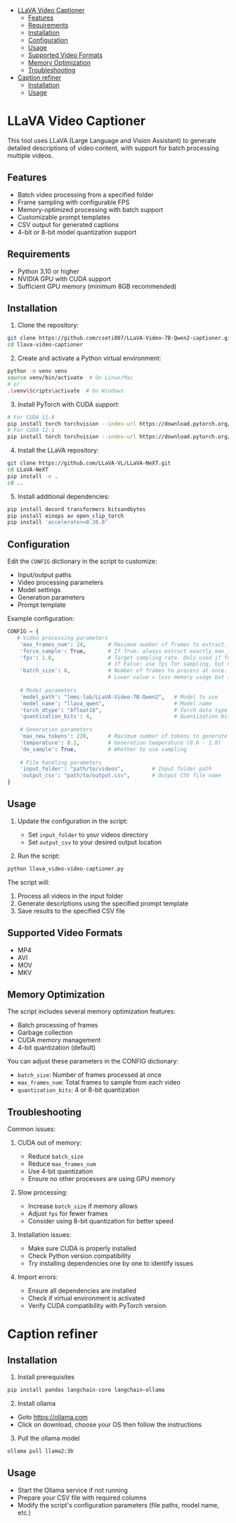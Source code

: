 - [LLaVA Video Captioner](#llava-video-captioner)
  - [Features](#features)
  - [Requirements](#requirements)
  - [Installation](#installation)
  - [Configuration](#configuration)
  - [Usage](#usage)
  - [Supported Video Formats](#supported-video-formats)
  - [Memory Optimization](#memory-optimization)
  - [Troubleshooting](#troubleshooting)
- [Caption refiner](#caption-refiner)
  - [Installation](#installation-1)
  - [Usage](#usage-1)


# LLaVA Video Captioner

This tool uses LLaVA (Large Language and Vision Assistant) to generate detailed descriptions of video content, with support for batch processing multiple videos.

## Features
- Batch video processing from a specified folder
- Frame sampling with configurable FPS
- Memory-optimized processing with batch support
- Customizable prompt templates
- CSV output for generated captions
- 4-bit or 8-bit model quantization support

## Requirements
- Python 3.10 or higher
- NVIDIA GPU with CUDA support
- Sufficient GPU memory (minimum 8GB recommended)

## Installation

1. Clone the repository:
```bash
git clone https://github.com/cseti007/LLaVA-Video-7B-Qwen2-captioner.git
cd llava-video-captioner
```

2. Create and activate a Python virtual environment:
```bash
python -m venv venv
source venv/bin/activate  # On Linux/Mac
# or
.\venv\Scripts\activate  # On Windows
```

3. Install PyTorch with CUDA support:
```bash
# For CUDA 11.8
pip install torch torchvision --index-url https://download.pytorch.org/whl/cu118
# For CUDA 12.1
pip install torch torchvision --index-url https://download.pytorch.org/whl/cu121
```

4. Install the LLaVA repository:
```bash
git clone https://github.com/LLaVA-VL/LLaVA-NeXT.git
cd LLaVA-NeXT
pip install -e .
cd ..
```

5. Install additional dependencies:
```bash
pip install decord transformers bitsandbytes
pip install einops av open_clip_torch
pip install 'accelerate>=0.26.0'
```

## Configuration

Edit the `CONFIG` dictionary in the script to customize:
- Input/output paths
- Video processing parameters
- Model settings
- Generation parameters
- Prompt template

Example configuration:
```python
CONFIG = {
   # Video processing parameters
    'max_frames_num': 24,       # Maximum number of frames to extract. If force_sample is True, exactly this many frames will be used
    'force_sample': True,       # If True: always extract exactly max_frames_num frames evenly distributed across the video
    'fps': 1.0,                 # Target sampling rate. Only used if force_sample is False
                                # If False: use fps for sampling, but never exceed max_frames_num frames
    'batch_size': 8,            # Number of frames to process at once. Higher value = more memory usage but faster processing.
                                # Lower value = less memory usage but slower processing
    
    # Model parameters
    'model_path': "lmms-lab/LLaVA-Video-7B-Qwen2",   # Model to use
    'model_name': "llava_qwen",                      # Model name
    'torch_dtype': "bfloat16",                       # Torch data type
    'quantization_bits': 4,                          # Quantization bits (4 or 8)
    
    # Generation parameters
    'max_new_tokens': 220,      # Maximum number of tokens to generate
    'temperature': 0.2,         # Generation temperature (0.0 - 1.0)
    'do_sample': True,          # Whether to use sampling
    
    # File handling parameters
    'input_folder': "path/to/videos",         # Input folder path
    'output_csv': "path/to/output.csv",       # Output CSV file name
}
```

## Usage

1. Update the configuration in the script:
   - Set `input_folder` to your videos directory
   - Set `output_csv` to your desired output location

2. Run the script:
```bash
python llava_video-video-captioner.py
```

The script will:
1. Process all videos in the input folder
2. Generate descriptions using the specified prompt template
3. Save results to the specified CSV file

## Supported Video Formats
- MP4
- AVI
- MOV
- MKV

## Memory Optimization

The script includes several memory optimization features:
- Batch processing of frames
- Garbage collection
- CUDA memory management
- 4-bit quantization (default)

You can adjust these parameters in the CONFIG dictionary:
- `batch_size`: Number of frames processed at once
- `max_frames_num`: Total frames to sample from each video
- `quantization_bits`: 4 or 8-bit quantization

## Troubleshooting

Common issues:

1. CUDA out of memory:
   - Reduce `batch_size`
   - Reduce `max_frames_num`
   - Use 4-bit quantization
   - Ensure no other processes are using GPU memory

2. Slow processing:
   - Increase `batch_size` if memory allows
   - Adjust `fps` for fewer frames
   - Consider using 8-bit quantization for better speed

3. Installation issues:
   - Make sure CUDA is properly installed
   - Check Python version compatibility
   - Try installing dependencies one by one to identify issues

4. Import errors:
   - Ensure all dependencies are installed
   - Check if virtual environment is activated
   - Verify CUDA compatibility with PyTorch version

# Caption refiner

## Installation

1. Install prerequisites
```bash
pip install pandas langchain-core langchain-ollama
```

2. Install ollama
- Goto https://ollama.com
- Click on download, choose your OS then follow the instructions

3. Pull the ollama model
```bash
ollama pull llama2:3b
```

## Usage
- Start the Ollama service if not running
- Prepare your CSV file with required columns
- Modify the script's configuration parameters (file paths, model name, etc.)
